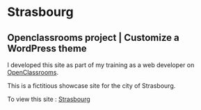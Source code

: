 # Strasbourg
## Openclassrooms project | Customize a WordPress theme

I developed this site as part of my training as a web developer on [OpenClassrooms](https://openclassrooms.com).

This is a fictitious showcase site for the city of Strasbourg.

To view this site : [Strasbourg](http://strasbourg.oc.codbear.com)
